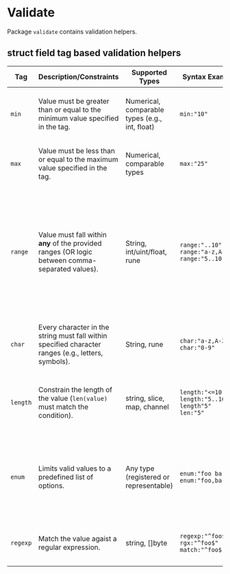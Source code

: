 # Validate

Package `validate` contains validation helpers.

## struct field tag based validation helpers

| **Tag**  | **Description/Constraints**                                                                         | **Supported Types**                            | **Syntax Examples**                                             | **Notes**                                                                                                                                                                                         |
| -------- | --------------------------------------------------------------------------------------------------- | ---------------------------------------------- | --------------------------------------------------------------- | ------------------------------------------------------------------------------------------------------------------------------------------------------------------------------------------------- |
| `min`    | Value must be greater than or equal to the minimum value specified in the tag.                      | Numerical, comparable types (e.g., int, float) | `min:"10"`                                                      | Works with numerical and comparable types like integers and floats.                                                                                                                               |
| `max`    | Value must be less than or equal to the maximum value specified in the tag.                         | Numerical, comparable types                    | `max:"25"`                                                      | Upper-bound check for compatible types (same as `min`).                                                                                                                                           |
| `range`  | Value must fall within **any** of the provided ranges (OR logic between comma-separated values).    | String, int/uint/float, rune                   | `range:"..10"`<br>`range:"a-z,A-Z"`<br>`range:"5..10"`          | - Open-ended formats: `..max` → ≤ max; `min..` → ≥ min.<br>- For **strings**: Lexical (`range:"a..bb"`) or character ranges (`range:"a-z,A-Z"`).<br>- Ranges are comma-separated and in OR logic. |
| `char`   | Every character in the string must fall within specified character ranges (e.g., letters, symbols). | String, rune                                   | `char:"a-z,A-Z"`<br>`char:"0-9"`                                | Supports open-ended ranges like `"A-"` (characters from A to end of alphabet).                                                                                                                    |
| `length` | Constrain the length of the value (`len(value)` must match the condition).                          | string, slice, map, channel                    | `length:"<=10"`<br>`length:"5..10"`<br>`length"5"`<br>`len:"5"` | Alias: Use `len:"..."` for the same effect. Works with types that have a defined `len()`.                                                                                                         |
| `enum`   | Limits valid values to a predefined list of options.                                                | Any type (registered or representable)         | `enum:"foo bar baz"`<br>`enum:"foo,bar,baz"`                    | - Uses either `enum.Register` for registration or direct representation in the tag.<br>- Supports various types when registered.                                                                  |
| `regexp` | Match the value agaist a regular expression.                                                        | string, []byte                                 | `regexp:"^foo$"`<br>`rgx:"^foo$"`<br>`match:"^foo$"`            | Expects Perl syntax regular expression.<br>Aliases: `rgx`, `match`.                                                                                                                               |
